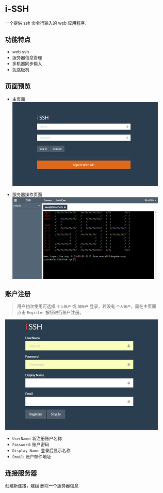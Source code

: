 # i-SSH

一个提供 ssh 命令行输入的 web 应用程序.

## 功能特点

* web ssh
* 服务器信息管理
* 多机器同步输入
* 免跳板机

## 页面预览

* 主页面   
![Main Page](src/docs/images/main.png)   

* 服务器操作页面   
![Server Page](src/docs/images/server.png)   

## 账户注册

> 用户初次使用可选择 `个人账户` 或 `域账户` 登录，若没有 `个人账户`，需在主页面点击 `Register` 按钮进行账户注册。   

![Register Page](src/docs/images/register.png)

- `UserName`: 新注册账户名称      
- `Password`: 账户密码   
- `Display Name`: 登录后显示名称   
- `Email`: 账户邮件地址   

## 连接服务器

创建新连接，建组
删除一个服务器信息


